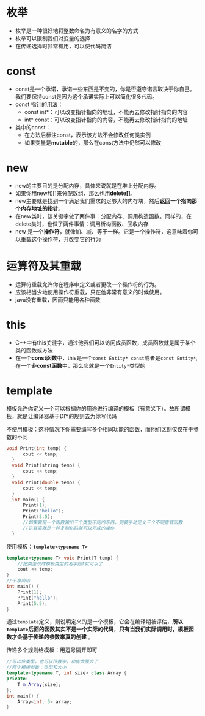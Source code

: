 # 枚举
- 枚举是一种很好地将整数命名为有意义的名字的方式
- 枚举可以限制我们对变量的选择
- 在传递选择时非常有用，可以使代码简洁

# const
- const是一个承诺，承诺一些东西是不变的，你是否遵守诺言取决于你自己。我们要保持const是因为这个承诺实际上可以简化很多代码。
- const 指针的用法：
	- const int\*：可以改变指针指向的地址，不能再去修改指针指向的内容
	- int\* const：可以改变指针指向的内容，不能再去修改指针指向的地址
- 类中的const：
	- 在方法后标注const，表示该方法不会修改任何类实例
	- 如果变量是**mutable**的，那么在const方法中仍然可以修改

# new
- new的主要目的是分配内存，具体来说就是在堆上分配内存。
- 如果你用new和\[]来分配数组，那么也用**delete\[]**。
- new主要就是找到一个满足我们需求的足够大的内存块，然后**返回一个指向那个内存地址的指针**。
- 在new类时，该关键字做了两件事：分配内存、调用构造函数。同样的，在delete类时，也做了两件事情：调用析构函数、回收内存
- new 是一个**操作符**，就像加、减、等于一样。它是一个操作符，这意味着你可以重载这个操作符，并改变它的行为

# 运算符及其重载
- 运算符重载允许你在程序中定义或者更改一个操作符的行为。
- 应该相当少地使用操作符重载，只在他非常有意义的时候使用。
- java没有重载，因而只能用各种函数

# this
- C++中有this关键字，通过他我们可以访问成员函数，成员函数就是属于某个类的函数或方法
- 在一个**const函数**中，this是一个`const Entity* const`或者是`const Entity*`,在一个**非const函数**中，那么它就是一个`Entity*`类型的

# template
模板允许你定义一个可以根据你的用途进行编译的模板（有意义下）。故所谓模板，就是让编译器基于DIY的规则去为你写代码

不使用模板：这种情况下你需要编写多个相同功能的函数，而他们区别仅仅在于参数的不同
```cpp
void Print(int temp) {
      cout << temp;
  }
  void Print(string temp) {
      cout << temp;
  }
  void Print(double temp) {
      cout << temp;
  }
  int main() {
      Print(1);
      Print("hello");
      Print(5.5);
      //如果要用一个函数输出三个类型不同的东西，则要手动定义三个不同重载函数
      //这其实就是一种复制粘贴就可以完成的操作
  }
```

使用模板：**`template<typename T>`**
```cpp
template<typename T> void Print(T temp) {
    //把类型改成模板类型的名字如T就可以了
    cout << temp;
}
//干净简洁
int main() {
    Print(1);
    Print("hello");
    Print(5.5);
}
```
通过`template`定义，则说明定义的是一个模板，它会在编译期被评估，**所以`template`后面的函数其实不是一个实际的代码**，**只有当我们实际调用时，模板函数才会基于传递的参数来真的创建** 。

传递多个规则给模板：用逗号隔开即可
```cpp
//可以传类型，也可以传数字，功能太强大了
//两个模板参数：类型和大小
template<typename T, int size> class Array {
private:
    T m_Array[size];
};
int main() {
    Array<int, 5> array;
}
```

